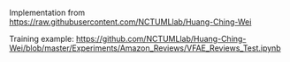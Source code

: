 Implementation from https://raw.githubusercontent.com/NCTUMLlab/Huang-Ching-Wei

Training example: https://github.com/NCTUMLlab/Huang-Ching-Wei/blob/master/Experiments/Amazon_Reviews/VFAE_Reviews_Test.ipynb

